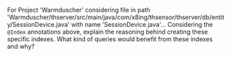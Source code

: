 For Project 'Warmduscher' considering file in path 'Warmduscher/thserver/src/main/java/com/x8ing/thsensor/thserver/db/entity/SessionDevice.java' with name 'SessionDevice.java'... 
Considering the `@Index` annotations above, explain the reasoning behind creating these specific indexes. What kind of queries would benefit from these indexes and why?